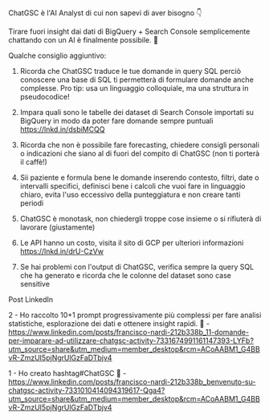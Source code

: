 ChatGSC è l'AI Analyst di cui non sapevi di aver bisogno 👇 

Tirare fuori insight dai dati di BigQuery + Search Console semplicemente chattando con un AI è finalmente possibile. 💬 

Qualche consiglio aggiuntivo:

1) Ricorda che ChatGSC traduce le tue domande in query SQL perciò conoscere una base di SQL ti permetterà di formulare domande anche complesse. Pro tip: usa un linguaggio colloquiale, ma una struttura in pseudocodice!

2) Impara quali sono le tabelle dei dataset di Search Console importati su BigQuery in modo da poter fare domande sempre puntuali https://lnkd.in/dsbiMCQQ

3) Ricorda che non è possibile fare forecasting, chiedere consigli personali o indicazioni che siano al di fuori del compito di ChatGSC (non ti porterà il caffè!)

4) Sii paziente e formula bene le domande inserendo contesto, filtri, date o intervalli specifici, definisci bene i calcoli che vuoi fare in linguaggio chiaro, evita l'uso eccessivo della punteggiatura e non creare tanti periodi

5) ChatGSC è monotask, non chiedergli troppe cose insieme o si rifiuterà di lavorare (giustamente)

6) Le API hanno un costo, visita il sito di GCP per ulteriori informazioni https://lnkd.in/drU-CzVw

7) Se hai problemi con l'output di ChatGSC, verifica sempre la query SQL che ha generato e ricorda che le colonne del dataset sono case sensitive

Post LinkedIn



2 - Ho raccolto 10+1 prompt progressivamente più complessi per fare analisi statistiche, esplorazione dei dati e ottenere insight rapidi. 🔎 - 
https://www.linkedin.com/posts/francisco-nardi-212b338b_11-domande-per-imparare-ad-utilizzare-chatgsc-activity-7331674991161147393-LYFb?utm_source=share&utm_medium=member_desktop&rcm=ACoAABM1_G4BBvR-ZmzUI5pjNgrUlGzFaDTbjv4

1 - Ho creato hashtag#ChatGSC 🤖 - https://www.linkedin.com/posts/francisco-nardi-212b338b_benvenuto-su-chatgsc-activity-7331010414094319617-Qga4?utm_source=share&utm_medium=member_desktop&rcm=ACoAABM1_G4BBvR-ZmzUI5pjNgrUlGzFaDTbjv4
